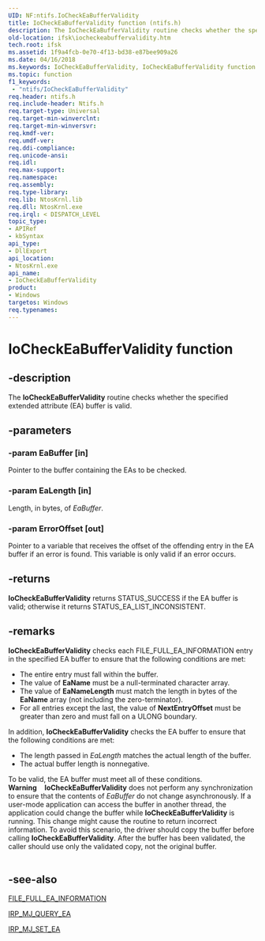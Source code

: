 ```yaml
---
UID: NF:ntifs.IoCheckEaBufferValidity
title: IoCheckEaBufferValidity function (ntifs.h)
description: The IoCheckEaBufferValidity routine checks whether the specified extended attribute (EA) buffer is valid.
old-location: ifsk\iocheckeabuffervalidity.htm
tech.root: ifsk
ms.assetid: 1f9a4fcb-0e70-4f13-bd38-e87bee909a26
ms.date: 04/16/2018
ms.keywords: IoCheckEaBufferValidity, IoCheckEaBufferValidity function [Installable File System Drivers], ifsk.iocheckeabuffervalidity, ioref_cda82410-a6a9-40df-83ac-c1376a129a7a.xml, ntifs/IoCheckEaBufferValidity
ms.topic: function
f1_keywords:
 - "ntifs/IoCheckEaBufferValidity"
req.header: ntifs.h
req.include-header: Ntifs.h
req.target-type: Universal
req.target-min-winverclnt: 
req.target-min-winversvr: 
req.kmdf-ver: 
req.umdf-ver: 
req.ddi-compliance: 
req.unicode-ansi: 
req.idl: 
req.max-support: 
req.namespace: 
req.assembly: 
req.type-library: 
req.lib: NtosKrnl.lib
req.dll: NtosKrnl.exe
req.irql: < DISPATCH_LEVEL
topic_type:
- APIRef
- kbSyntax
api_type:
- DllExport
api_location:
- NtosKrnl.exe
api_name:
- IoCheckEaBufferValidity
product:
- Windows
targetos: Windows
req.typenames: 
---
```


# IoCheckEaBufferValidity function


## -description


The <b>IoCheckEaBufferValidity</b> routine checks whether the specified extended attribute (EA) buffer is valid.


## -parameters




### -param EaBuffer [in]

Pointer to the buffer containing the EAs to be checked.


### -param EaLength [in]

Length, in bytes, of <i>EaBuffer</i>.


### -param ErrorOffset [out]

Pointer to a variable that receives the offset of the offending entry in the EA buffer if an error is found. This variable is only valid if an error occurs.


## -returns



<b>IoCheckEaBufferValidity</b> returns STATUS_SUCCESS if the EA buffer is valid; otherwise it returns STATUS_EA_LIST_INCONSISTENT.




## -remarks



<b>IoCheckEaBufferValidity</b> checks each FILE_FULL_EA_INFORMATION entry in the specified EA buffer to ensure that the following conditions are met:

<ul>
<li>
The entire entry must fall within the buffer.

</li>
<li>
The value of <b>EaName</b> must be a null-terminated character array.

</li>
<li>
The value of <b>EaNameLength</b> must match the length in bytes of the <b>EaName</b> array (not including the zero-terminator).

</li>
<li>
For all entries except the last, the value of <b>NextEntryOffset</b> must be greater than zero and must fall on a ULONG boundary.

</li>
</ul>
In addition, <b>IoCheckEaBufferValidity</b> checks the EA buffer to ensure that the following conditions are met:

<ul>
<li>
The length passed in <i>EaLength</i> matches the actual length of the buffer.

</li>
<li>
The actual buffer length is nonnegative.

</li>
</ul>
To be valid, the EA buffer must meet all of these conditions.

<div class="alert"><b>Warning</b>  
      <b>IoCheckEaBufferValidity</b> does not perform any synchronization to ensure that the contents of <i>EaBuffer</i> do not change asynchronously. If a user-mode application can access the buffer in another thread, the application could change the buffer while <b>IoCheckEaBufferValidity</b> is running. This change might cause the routine to return incorrect information.  To avoid this scenario, the driver should copy the buffer before calling <b>IoCheckEaBufferValidity</b>.  After the buffer has been validated, the caller should use only the validated copy, not the original buffer.</div>
<div> </div>



## -see-also




<a href="https://docs.microsoft.com/windows-hardware/drivers/ddi/wdm/ns-wdm-_file_full_ea_information">FILE_FULL_EA_INFORMATION</a>



<a href="https://docs.microsoft.com/windows-hardware/drivers/ifs/irp-mj-query-ea">IRP_MJ_QUERY_EA</a>



<a href="https://docs.microsoft.com/windows-hardware/drivers/ifs/irp-mj-set-ea">IRP_MJ_SET_EA</a>
 

 

